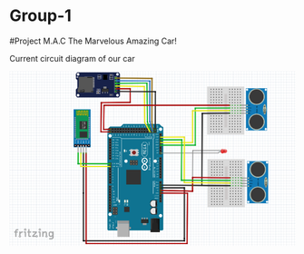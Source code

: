 # Group-1


#Project M.A.C
The Marvelous Amazing Car!


Current circuit diagram of our car

![alt text]( https://github.com/DIT524-V17/group-1/blob/master/Circuit_Diagram/Circuit_Diagram_for_SmartCar.png)
